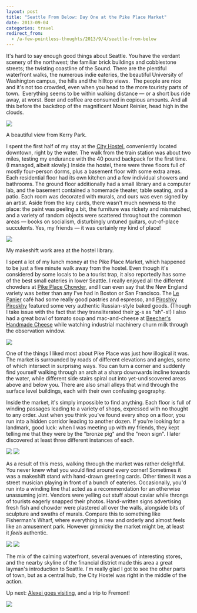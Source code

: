 ```yaml
---
layout: post
title: "Seattle From Below: Day One at the Pike Place Market"
date: 2013-09-04
categories: travel
redirect_from:
  - /a-few-pointless-thoughts/2013/9/4/seattle-from-below
---
```


It's hard to say enough good things about Seattle. You have the verdant scenery of the northwest; the familiar brick buildings and cobblestone streets; the twisting coastline of the Sound. There are the plentiful waterfront walks, the numerous indie eateries, the beautiful University of Washington campus, the hills and the hilltop views.  The people are nice and it's not too crowded, even when you head to the more touristy parts of town.  Everything seems to be within walking distance — or a short bus ride away, at worst. Beer and coffee are consumed in copious amounts. And all this before the backdrop of the magnificent Mount Reinier, head high in the clouds.

<div class="caption">
<img src="https://static1.squarespace.com/static/51b3f330e4b062dc340fa8fd/t/522d2baee4b04287ea7a8ec5/1378692016307/IMG_6643.jpg?format=1000w" />
<p>A beautiful view from Kerry Park.</p>
</div>

<!--more-->

I spent the first half of my stay at the [City Hostel](http://www.yelp.com/biz/city-hostel-seattle-seattle), conveniently located downtown, right by the water. The walk from the train station was about two miles, testing my endurance with the 40 pound backpack for the first time. (I managed, albeit slowly.) Inside the hostel, there were three floors full of mostly four-person dorms, plus a basement floor with some extra areas. Each residential floor had its own kitchen and a few individual showers and bathrooms. The ground floor additionally had a small library and a computer lab, and the basement contained a homemade theater, table seating, and a patio. Each room was decorated with murals, and ours was even signed by an artist. Aside from the key cards, there wasn't much newness to the place: the paint was peeling a bit, the furniture was rickety and mismatched, and a variety of random objects were scattered throughout the common areas — books on socialism, disturbingly untuned guitars, out-of-place succulents. Yes, my friends — it was certainly my kind of place!

<div class="caption">
<img src="https://static1.squarespace.com/static/51b3f330e4b062dc340fa8fd/t/522d2bd2e4b0bb402a80cb92/1378692052048/IMG_6523.jpg?format=1000w" />
<p>My makeshift work area at the hostel library.</p>
</div>

I spent a lot of my lunch money at the Pike Place Market, which happened to be just a five minute walk away from the hostel. Even though it's considered by some locals to be a tourist trap, it also reportedly has some of the best small eateries in lower Seattle. I really enjoyed all the different chowders at [Pike Place Chowder](http://www.yelp.com/biz/pike-place-chowder-seattle), and I can even say that the New England variety was better than any I've had in Boston or San Francisco. The [Le Panier](http://www.yelp.com/biz/le-panier-very-french-bakery-seattle) café had some really good pastries and espresso, and [Piroshky Piroskhy](http://www.yelp.com/biz/piroshky-piroshky-seattle) featured some very authentic Russian-style baked goods. (Though I take issue with the fact that they transliterated their [ж](http://en.wikipedia.org/wiki/Zhe_(Cyrillic))-s as "sh"-s!) I also had a great bowl of tomato soup and mac-and-cheese at [Beecher's Handmade Cheese](http://www.yelp.com/biz/beechers-handmade-cheese-seattle) while watching industrial machinery churn milk through the observation window.

<img src="https://static1.squarespace.com/static/51b3f330e4b062dc340fa8fd/t/522d2bf1e4b0832d81b7ffc3/1378692082999/IMG_6964.jpg?format=1000w" />

One of the things I liked most about Pike Place was just how illogical it was. The market is surrounded by roads of different elevations and angles, some of which intersect in surprising ways. You can turn a corner and suddenly find yourself walking through an arch at a sharp downwards incline towards the water, while different side stairs spiral out into yet-undiscovered areas above and below you. There are also small alleys that wind through the surface level buildings, each with their own confusing geography.

Inside the market, it's simply impossible to find anything. Each floor is full of winding passages leading to a variety of shops, expressed with no thought to any order. Just when you think you've found every shop on a floor, you run into a hidden corridor leading to another dozen. If you're looking for a landmark, good luck: when I was meeting up with my friends, they kept telling me that they were by the "bronze pig" and the "neon sign". I later discovered at least three different instances of each.

<img src="https://static1.squarespace.com/static/51b3f330e4b062dc340fa8fd/t/52277e75e4b0ca162dba5292/1378319991590/?format=1000w" />

<img src="https://static1.squarespace.com/static/51b3f330e4b062dc340fa8fd/t/52277e87e4b0fe83e361a7a7/1378320009041/?format=1000w" />

As a result of this mess, walking through the market was rather delightful. You never knew what you would find around every corner! Sometimes it was a makeshift stand with hand-drawn greeting cards. Other times it was a street musician playing in front of a bunch of eateries. Occasionally, you'd run into a winding line that acted as a recommendation for an otherwise unassuming joint. Vendors were yelling out stuff about caviar while throngs of tourists eagerly snapped their photos. Hand-written signs advertising fresh fish and chowder were plastered all over the walls, alongside bits of sculpture and swaths of murals. Compare this to something like Fisherman's Wharf, where everything is new and orderly and almost feels like an amusement park. However gimmicky the market might be, at least it *feels* authentic.

<img src="https://static1.squarespace.com/static/51b3f330e4b062dc340fa8fd/t/522d2c30e4b0832d81b8002d/1378692145846/IMG_6225.jpg?format=1000w" />

<img src="https://static1.squarespace.com/static/51b3f330e4b062dc340fa8fd/t/522d2c4de4b09d456b0a7b1e/1378692175467/IMG_6218.jpg?format=1000w" />

The mix of the calming waterfront, several avenues of interesting stores, and the nearby skyline of the financial district made this area a great layman's introduction to Seattle. I'm really glad I got to see the other parts of town, but as a central hub, the City Hostel was right in the middle of the action.

Up next: [Alexei goes visiting](http://www.youtube.com/watch?v=qam9JBk5Oig), and a trip to Fremont!

<img src="https://static1.squarespace.com/static/51b3f330e4b062dc340fa8fd/t/522780a5e4b0e32ad4b90882/1378320551354/?format=1000w" />